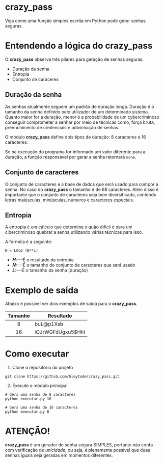 # crazy_pass
Veja como uma função simples escrita em Python pode gerar senhas seguras.

# Entendendo a lógica do **crazy_pass**
O **crazy_pass** observa três pilares para geração de senhas seguras.

* Duração da senha
* Entropia
* Conjunto de caraceres

## Duração da senha
As senhas atualmente seguem um padrão de duração longa. Duração é o tamanho da senha definido pelo utilizador de
um determinado sistema. Quanto maior for a duração, menor é a probabilidade de um cybercriminoso conseguir
comprometer a senhar por meio de técnicas como, força bruta, preenchimento de credenciais e adivinhação de senhas.

O módulo **crazy_pass** define dois tipos de duração:
8 caracteres e 16 caracteres.

Se na execução do programa for informado um valor diferente para a duração, a função responsável por gerar a senha
retornará `none`.

## Conjunto de caracteres
O conjunto de caracteres é a base de dados que será usado para compor a senha. No caso do **crazy_pass** o 
tamanho é de 68 caracteres. Além disso é importante que o conjunto de caracteres seja bem diversificado, 
contendo letras maiúsculas, minúsculas, números e caracteres especiais.

## Entropia
A entropia é um cálculo que determina o quão dificil é para um cibercriminoso quebrar a senha utilizando
várias técnicas para isso.

A formúla é a seguinte:
```
H = LOG2 (N**L)
```
* _**H**_:---É o resultado da entropia
* _**N**_:---É o tamanho do conjunto de caracteres que será usado
* _**L**_:---É o tamanho da senha (duração)

# Exemplo de saída
Abaixo é possível ver dois exemplos de saída para o **crazy_pass**.

Tamanho | Resultado
:--------:|-----------
8       | buL@p1Xsb
16      | iQJrWGFdUgxu5$HhI


# Como executar

1. Clone o repositório do projeto
~~~shell
git clone https://github.com/GleyCode/crazy_pass.git
~~~
2. Execute o módulo principal
~~~shell
# Gera uma senha de 8 caracteres
python executar.py 16
~~~
~~~shell
# Gera uma senha de 16 caracteres
python executar.py 8
~~~

# ATENÇÃO!
**crazy_pass** é um gerador de senha segura SIMPLES, portanto não conta com verificação de _unicidade_, ou seja,
é plenamente possível que duas senhas iguais seja geradas em momentos diferentes.

